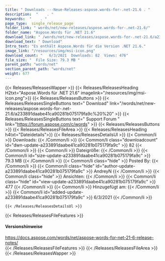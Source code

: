 ```yaml
---
title: " Downloads ---Neue-Releases-aspose.words-for-.net-21.6 . "
description:  "    . " 
keywords:  "    . " 
page_type:  single_release_page
folder_link: " words/net/new-releases/aspose.words-for-.net-21.6/"
folder_name: "Aspose.Words für .NET 21.6"
download_link: " /words/net/new-releases/aspose.words-for-.net-21.6/a233891daabe41ca90281b075179fa9c"
download_text: " Download"
Intro_text: "Es enthält Aspose.Words für die Version .NET 21.6."
image_link: "/resources/img/msi-icon.png"
download_count: "   6/3/2021  Downloads: 82  Views: 476"
file_size: "  File Size: 79.3 MB "
parent_path: "words/net"
section_parent_path: "words/net"
weight: 677
---
```


{{< Releases/ReleasesWapper >}}
  {{< Releases/ReleasesHeading H2txt="Aspose.Words für .NET 21.6" imagelink="/resources/img/msi-icon.png">}}
  {{< Releases/ReleasesButtons >}}
    {{< Releases/ReleasesSingleButtons text=" Download" link="/words/net/new-releases/aspose.words-for-.net-21.6/a233891daabe41ca90281b075179fa9c%20%20" >}}
    {{< Releases/ReleasesSingleButtons text=" Support Forum " link="https://forum.aspose.com/c/words" >}}
  {{< Releases/ReleasesButtons >}}
  {{< Releases/ReleasesFileArea >}}
    {{< Releases/ReleasesHeading h4txt="Dateidetails">}}
    {{< Releases/ReleasesDetailsUl >}}
            {{< Common/li >}} Downloads: {{< /Common/li >}}
      {{< Common/li class="downloadcount" id="dwn-update-a233891daabe41ca90281b075179fa9c" >}} 82 {{< /Common/li >}}
      {{< Common/li >}} Dateigröße: {{< /Common/li >}}
      {{< Common/li id="size-update-a233891daabe41ca90281b075179fa9c" >}} 79.3 MB {{< /Common/li >}} 
      {{< Common/li  class="hide" >}} Posted By: {{< /Common/li >}} 
      {{< Common/li class="hide" id="author-update-a233891daabe41ca90281b075179fa9c" >}} AndreyN {{< /Common/li >}}
      {{< Common/li class="hide" >}} Ansichten: {{< /Common/li >}}
      {{< Common/li class="hide" id="view-update-a233891daabe41ca90281b075179fa9c" >}} 477 {{< /Common/li >}}
      {{< Common/li >}} Hinzugefügt am: {{< /Common/li >}}
      {{< Common/li id="added-update-a233891daabe41ca90281b075179fa9c" >}} 6/3/2021 {{< /Common/li >}} 

    {{< /Releases/ReleasesDetailsUl >}}

  {{< Releases/ReleasesFileFeatures >}}
      <h4>Versionshinweise</h4><div> <a href="https://docs.aspose.com/words/net/aspose-words-for-net-21-6-release-notes/">https://docs.aspose.com/words/net/aspose-words-for-net-21-6-release-notes/</a></div>
  {{< /Releases/ReleasesFileFeatures >}}
 {{< /Releases/ReleasesFileArea >}}
{{< /Releases/ReleasesWapper >}}



